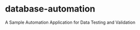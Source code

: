 database-automation
===================

A Sample Automation Application for Data Testing and Validation
